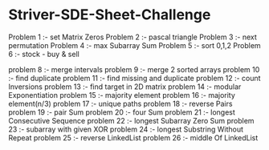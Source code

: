 # Striver-SDE-Sheet-Challenge

Problem 1 :- set Matrix Zeros
Problem 2 :- pascal triangle
Problem 3 :- next permutation
Problem 4 :- max Subarray Sum
Problem 5 :- sort 0,1,2
Problem 6 :- stock - buy & sell

problem 8 :- merge intervals
problem 9 :- merge 2 sorted arrays
problem 10 :- find duplicate
problem 11 :- find missing and duplicate
problem 12 :- count Inversions
problem 13 :- find target in 2D matrix
problem 14 :- modular Exponentiation
problem 15 :- majority element
problem 16 :- majority element(n/3)
problem 17 :- unique paths
problem 18 :- reverse Pairs
problem 19 :- pair Sum
problem 20 :- four Sum
problem 21 :- longest Consecutive Sequence
problem 22 :- longest Subarray Zero Sum
problem 23 :- subarray with given XOR
problem 24 :- longest Substring Without Repeat
problem 25 :- reverse LinkedList
problem 26 :- middle Of LinkedList